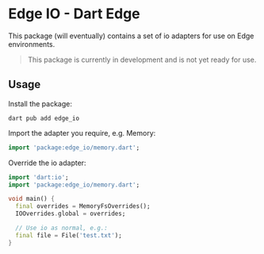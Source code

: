 # Edge IO - Dart Edge

This package (will eventually) contains a set of io adapters for use on Edge environments.

> This package is currently in development and is not yet ready for use.

## Usage

Install the package:

```
dart pub add edge_io
```

Import the adapter you require, e.g. Memory:

```dart
import 'package:edge_io/memory.dart';
```

Override the io adapter:

```dart
import 'dart:io';
import 'package:edge_io/memory.dart';

void main() {
  final overrides = MemoryFsOverrides();
  IOOverrides.global = overrides;

  // Use io as normal, e.g.:
  final file = File('test.txt');
}
```